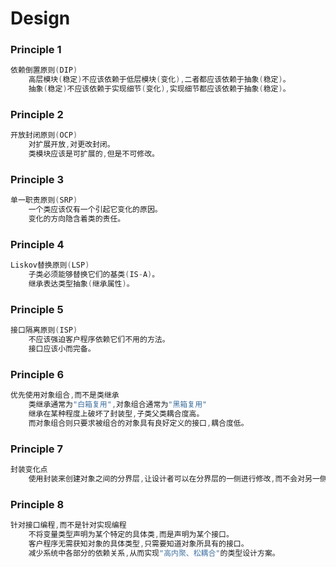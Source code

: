 # Design

### Principle 1
```c++
依赖倒置原则(DIP)
    高层模块(稳定)不应该依赖于低层模块(变化),二者都应该依赖于抽象(稳定)。
    抽象(稳定)不应该依赖于实现细节(变化),实现细节都应该依赖于抽象(稳定)。
```

### Principle 2
```c++
开放封闭原则(OCP)
    对扩展开放,对更改封闭。
    类模块应该是可扩展的,但是不可修改。
```

### Principle 3
```c++
单一职责原则(SRP)
    一个类应该仅有一个引起它变化的原因。
    变化的方向隐含着类的责任。
```

### Principle 4
```c++
Liskov替换原则(LSP)
    子类必须能够替换它们的基类(IS-A)。
    继承表达类型抽象(继承属性)。
```

### Principle 5
```c++
接口隔离原则(ISP)
    不应该强迫客户程序依赖它们不用的方法。
    接口应该小而完备。
```

### Principle 6
```c++
优先使用对象组合,而不是类继承
    类继承通常为"白箱复用",对象组合通常为"黑箱复用"
    继承在某种程度上破坏了封装型,子类父类耦合度高。
    而对象组合则只要求被组合的对象具有良好定义的接口,耦合度低。
```

### Principle 7
```c++
封装变化点
    使用封装来创建对象之间的分界层,让设计者可以在分界层的一侧进行修改,而不会对另一侧产生不良的影响,从而实现层次间的松耦合。
```

### Principle 8
```c++
针对接口编程,而不是针对实现编程
    不将变量类型声明为某个特定的具体类,而是声明为某个接口。
    客户程序无需获知对象的具体类型,只需要知道对象所具有的接口。
    减少系统中各部分的依赖关系,从而实现"高内聚、松耦合"的类型设计方案。
```